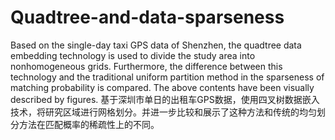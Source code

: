 # Quadtree-and-data-sparseness
Based on the single-day taxi GPS data of Shenzhen, the quadtree data embedding technology is used to divide the study area into nonhomogeneous grids. Furthermore, the difference between this technology and the traditional uniform partition method in the sparseness of matching probability is compared. The above contents have been visually described by figures.
基于深圳市单日的出租车GPS数据，使用四叉树数据嵌入技术，将研究区域进行网格划分。并进一步比较和展示了这种方法和传统的均匀划分方法在匹配概率的稀疏性上的不同。
